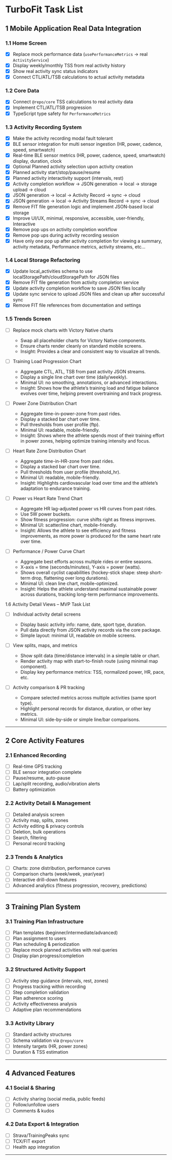 
# TurboFit Task List

## 1 Mobile Application Real Data Integration

### 1.1 Home Screen

* [x] Replace mock performance data (`usePerformanceMetrics` → real `ActivityService`)
* [x] Display weekly/monthly TSS from real activity history
* [x] Show real activity sync status indicators
* [x] Connect CTL/ATL/TSB calculations to actual activity metadata

### 1.2 Core Data

* [x] Connect `@repo/core` TSS calculations to real activity data
* [x] Implement CTL/ATL/TSB progression
* [x] TypeScript type safety for `PerformanceMetrics`

### 1.3 Activity Recording System

* [x] Make the activity recording modal fault tolerant
* [x] BLE sensor integration for multi sensor ingestion (HR, power, cadence, speed, smartwatch)
* [x] Real-time BLE sensor metrics (HR, power, cadence, speed, smartwatch) display, duration, clock
* [x] Optional Planned activity selection upon activity creation
* [x] Planned activity start/stop/pause/resume
* [x] Planned activity interactivity support (intervals, rest)
* [x] Activity completion workflow → JSON generation -> local -> storage upload -> cloud
* [x] JSON generation -> local -> Activity Record -> sync -> cloud
* [x] JSON generation -> local -> Activity Streams Record -> sync -> cloud
* [x] Remove FIT file generation logic and implement JSON-based local storage
* [x] Improve UI/UX, minimal, responsive, accessible, user-friendly, Interactive
* [x] Remove pop ups on activity completion workflow
* [x] Remove pop ups during activity recording session
* [x] Have only one pop up after activity completion for viewing a summary, activity metadata, Performance metrics, activity streams, etc...

### 1.4 Local Storage Refactoring

* [x] Update local_activities schema to use localStoragePath/cloudStoragePath for JSON files
* [x] Remove FIT file generation from activity completion service
* [x] Update activity completion workflow to save JSON files locally
* [x] Update sync service to upload JSON files and clean up after successful sync
* [x] Remove FIT file references from documentation and settings

### 1.5 Trends Screen
* [ ] Replace mock charts with Victory Native charts
  * Swap all placeholder charts for Victory Native components.
  * Ensure charts render cleanly on standard mobile screens.
  * Insight: Provides a clear and consistent way to visualize all trends.

* [ ] Training Load Progression Chart
  * Aggregate CTL, ATL, TSB from past activity JSON streams.
  * Display a single line chart over time (daily/weekly).
  * Minimal UI: no smoothing, annotations, or advanced interactions.
  * Insight: Shows how the athlete’s training load and fatigue balance evolves over time, helping prevent overtraining and track progress.

* [ ] Power Zone Distribution Chart
  * Aggregate time-in-power-zone from past rides.
  * Display a stacked bar chart over time.
  * Pull thresholds from user profile (ftp).
  * Minimal UI: readable, mobile-friendly.
  * Insight: Shows where the athlete spends most of their training effort in power zones, helping optimize training intensity and focus.

* [ ] Heart Rate Zone Distribution Chart
  * Aggregate time-in-HR-zone from past rides.
  * Display a stacked bar chart over time.
  * Pull thresholds from user profile (threshold_hr).
  * Minimal UI: readable, mobile-friendly.
  * Insight: Highlights cardiovascular load over time and the athlete’s adaptation to endurance training.

* [ ] Power vs Heart Rate Trend Chart
  * Aggregate HR lag-adjusted power vs HR curves from past rides.
  * Use 5W power buckets.
  * Show fitness progression: curve shifts right as fitness improves.
  * Minimal UI: scatter/line chart, mobile-friendly.
  * Insight: Allows the athlete to see efficiency and fitness improvements, as more power is produced for the same heart rate over time.

* [ ] Performance / Power Curve Chart
  * Aggregate best efforts across multiple rides or entire seasons.
  * X-axis = time (seconds/minutes), Y-axis = power (watts).
  * Shows overall cyclist capabilities (hockey-stick shape: steep short-term drop, flattening over long durations).
  * Minimal UI: clean line chart, mobile-optimized.
  * Insight: Helps the athlete understand maximal sustainable power across durations, tracking long-term performance improvements.


1.6 Activity Detail Views – MVP Task List

* [ ] Individual activity detail screens
  * Display basic activity info: name, date, sport type, duration.
  * Pull data directly from JSON activity records via the core package.
  * Simple layout: minimal UI, readable on mobile screens.

* [ ] View splits, maps, and metrics
  * Show split data (time/distance intervals) in a simple table or chart.
  * Render activity map with start-to-finish route (using minimal map component).
  * Display key performance metrics: TSS, normalized power, HR, pace, etc.

* [ ] Activity comparison & PR tracking
  * Compare selected metrics across multiple activities (same sport type).
  * Highlight personal records for distance, duration, or other key metrics.
  * Minimal UI: side-by-side or simple line/bar comparisons.

---

## 2 Core Activity Features

### 2.1 Enhanced Recording

* [ ] Real-time GPS tracking
* [ ] BLE sensor integration complete
* [ ] Pause/resume, auto-pause
* [ ] Lap/split recording, audio/vibration alerts
* [ ] Battery optimization

### 2.2 Activity Detail & Management

* [ ] Detailed analysis screen
* [ ] Activity map, splits, zones
* [ ] Activity editing & privacy controls
* [ ] Deletion, bulk operations
* [ ] Search, filtering
* [ ] Personal record tracking

### 2.3 Trends & Analytics

* [ ] Charts: zone distribution, performance curves
* [ ] Comparison charts (week/week, year/year)
* [ ] Interactive drill-down features
* [ ] Advanced analytics (fitness progression, recovery, predictions)

---

## 3 Training Plan System

### 3.1 Training Plan Infrastructure

* [ ] Plan templates (beginner/intermediate/advanced)
* [ ] Plan assignment to users
* [ ] Plan scheduling & periodization
* [ ] Replace mock planned activities with real queries
* [ ] Display plan progress/completion

### 3.2 Structured Activity Support

* [ ] Activity step guidance (intervals, rest, zones)
* [ ] Progress tracking within recording
* [ ] Step completion validation
* [ ] Plan adherence scoring
* [ ] Activity effectiveness analysis
* [ ] Adaptive plan recommendations

### 3.3 Activity Library

* [ ] Standard activity structures
* [ ] Schema validation via `@repo/core`
* [ ] Intensity targets (HR, power zones)
* [ ] Duration & TSS estimation

---

## 4 Advanced Features

### 4.1 Social & Sharing

* [ ] Activity sharing (social media, public feeds)
* [ ] Follow/unfollow users
* [ ] Comments & kudos

### 4.2 Data Export & Integration

* [ ] Strava/TrainingPeaks sync
* [ ] TCX/FIT export
* [ ] Health app integration

---
